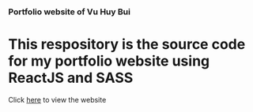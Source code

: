 ### Portfolio website of Vu Huy Bui
# This respository is the source code for my portfolio website using ReactJS and SASS
Click <a href="[https://www.google.com/](https://vuhuybui.github.io/portfolio/)" target="_blank">here</a> to view the website
